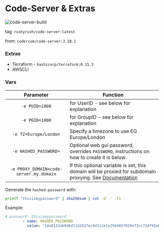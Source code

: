 # Code-Server & Extras

![code-server-build](https://github.com/rushyrush/code-server/actions/workflows/docker_build.yaml/badge.svg)

tag: `rushyrush/code-server:latest`

from: `codercom/code-server:3.10.1`

### Extras
- Terraform - `hashicorp/terraform:0.15.3`
- AWSCLI

### Vars

| Parameter | Function |
| :----: | --- |
| `-e PUID=1000` | for UserID - see below for explanation |
| `-e PGID=1000` | for GroupID - see below for explanation |
| `-e TZ=Europe/London` | Specify a timezone to use EG Europe/London |
| `-e HASHED_PASSWORD=` | Optional web gui password, overrides `PASSWORD`, instructions on how to create it is below. |
| `-e PROXY_DOMAIN=code-server.my.domain` | If this optional variable is set, this domain will be proxied for subdomain proxying. See [Documentation](https://github.com/cdr/code-server/blob/master/doc/FAQ.md#sub-domains) |


Generate the `hashed-password` with:

```bash
printf "thisismypassword" | sha256sum | cut -d' ' -f1
```
Example:

```yaml
# password: thisismypassword
        - name: HASHED_PASSWORD
          value: "1da9133ab9dbd11d2937ec8d312e1e2569857059e73cc72df92e670928983ab5" 
```
